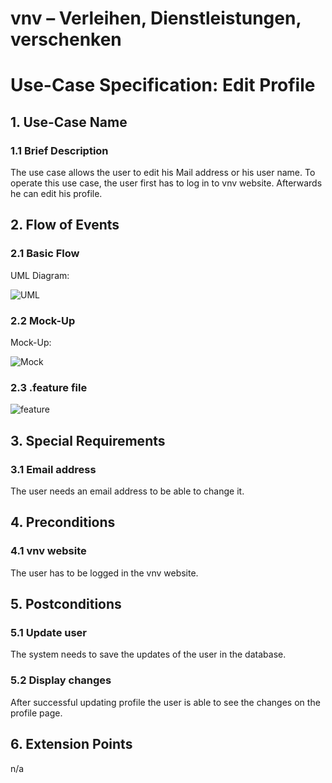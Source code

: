 # vnv – Verleihen, Dienstleistungen, verschenken
# Use-Case Specification: Edit Profile


## 1. Use-Case Name 
### 1.1 Brief Description
The use case allows the user to edit his Mail address or his user name. To operate this use case, the user first has to log in to vnv website. 
Afterwards he can edit his profile.

## 2. Flow of Events
### 2.1 Basic Flow 
UML Diagram: 

![UML][]

### 2.2 Mock-Up
Mock-Up:

![Mock][]

### 2.3 .feature file

![feature][]

## 3. Special Requirements
### 3.1 Email address
The user needs an email address to be able to change it.

## 4. Preconditions
### 4.1 vnv website 
The user has to be logged in the vnv website.

## 5. Postconditions
### 5.1 Update user
The system needs to save the updates of the user in the database. 
### 5.2 Display changes
After successful updating profile the user is able to see the changes on the profile page.

## 6. Extension Points
n/a

<!-- picture links -->
[UML]: https://raw.githubusercontent.com/WMerk/VnVProject/master/doc/use%20cases/UML%20-%20edit%20profile.png "UML Diagram"
[Mock]: https://raw.githubusercontent.com/WMerk/VnVProject/master/doc/mockups/EditProfile/Mockup_Profil_editieren.png "Mock-Up"
[feature]: https://raw.githubusercontent.com/WMerk/vnvDoc/master/doc/feature/editProfile.PNG "Feature file"
